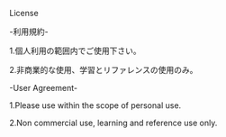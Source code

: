 License


-利用規約-

1.個人利用の範囲内でご使用下さい。

2.非商業的な使用、学習とリファレンスの使用のみ。


-User Agreement-

1.Please use within the scope of personal use.

2.Non commercial use, learning and reference use only.

